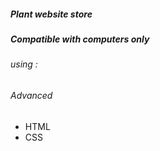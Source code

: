 <h5>Plant website store</h5>
<h5>Compatible with computers only</h5>
<h6>using : </h6>
<h6>Advanced</h6>
<ul>
  <li>HTML</li>
  <li>CSS</li>
</ul>
